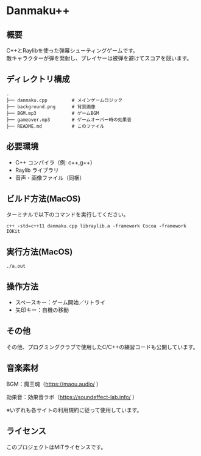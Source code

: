 # Danmaku++

## 概要
C++とRaylibを使った弾幕シューティングゲームです。  
敵キャラクターが弾を発射し、プレイヤーは被弾を避けてスコアを競います。

## ディレクトリ構成

```
.
├── danmaku.cpp         # メインゲームロジック
├── background.png      # 背景画像
├── BGM.mp3             # ゲームBGM
├── gameover.mp3        # ゲームオーバー時の効果音
├── README.md           # このファイル
```

## 必要環境

- C++ コンパイラ（例: c++,g++）
- Raylib ライブラリ
- 音声・画像ファイル（同梱）

## ビルド方法(MacOS)

ターミナルで以下のコマンドを実行してください。

```
c++ -std=c++11 danmaku.cpp libraylib.a -framework Cocoa -framework IOKit
```

## 実行方法(MacOS)

```
./a.out
```

## 操作方法

- スペースキー：ゲーム開始／リトライ
- 矢印キー：自機の移動

## その他
その他、プログミングクラブで使用したC/C++の練習コードも公開しています。

## 音楽素材
BGM：魔王魂（https://maou.audio/ ）

効果音：効果音ラボ（https://soundeffect-lab.info/ ）

※いずれも各サイトの利用規約に従って使用しています。
## ライセンス

このプロジェクトはMITライセンスです。
